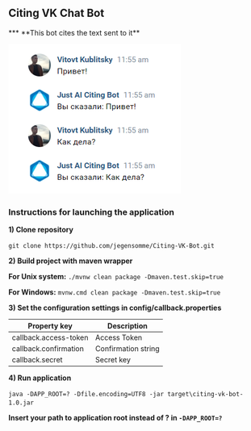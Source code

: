 <h2>Citing VK Chat Bot</h2>
***
**This bot cites the text sent to it**

![img.png](example.png)

<h3>Instructions for launching the application</h3>

**1) Clone repository**

```git clone https://github.com/jegensomme/Citing-VK-Bot.git```

**2) Build project with maven wrapper**

**For Unix system:** ```./mvnw clean package -Dmaven.test.skip=true```

**For Windows:** ```mvnw.cmd clean package -Dmaven.test.skip=true```

**3) Set the configuration settings in config/callback.properties**

| Property key          | Description         |
| ----------------------| ------------------- |
| callback.access-token | Access Token        |
| callback.confirmation | Confirmation string |            | 
| callback.secret       | Secret key          |

**4) Run application**

```java -DAPP_ROOT=? -Dfile.encoding=UTF8 -jar target\citing-vk-bot-1.0.jar```

**Insert your path to application root instead of ? in ```-DAPP_ROOT=?```**